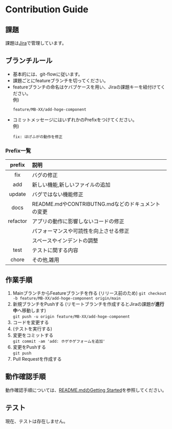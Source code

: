 # Contribution Guide

## 課題

課題は[Jira](https://mabell.atlassian.net/jira/software/projects/MBL/boards/6)で管理しています。


## ブランチルール
- 基本的には、git-flowに従います。
- 課題ごとにfeatureブランチを切ってください。
- featureブランチの命名はケバブケースを用い、Jiraの課題キーを紐付けてください。  
例)
  ```
  feature/MB-XX/add-hoge-component
  ```
- コミットメッセージにはいずれかのPrefixをつけてください。  
例)
  ```
  fix: ほげふがの動作を修正
  ```

### Prefix一覧

| prefix | 説明 |
| :--: | :-- |
| fix | バグの修正 |
| add | 新しい機能,新しいファイルの追加 |
| update | バグではない機能修正 |
| docs | README.mdやCONTRIBUTNG.mdなどのドキュメントの変更 |
| refactor | アプリの動作に影響しないコードの修正 |
| | パフォーマンスや可読性を向上させる修正 |
| | スペースやインデントの調整 |
| test | テストに関する内容 |
| chore | その他,雑用 |


## 作業手順

1. MainブランチからFeatureブランチを作る (リリース前のため)
`git checkout -b feature/MB-XX/add-hoge-component origin/main`
1. 新規ブランチをPushする (リモートブランチを作成するとJiraの課題が**進行中**へ移動します)  
`git push -u origin feature/MB-XX/add-hoge-component`  
1. コードを変更する
1. (テストを実行する)
1. 変更をコミットする  
`git commit -am 'add: ホゲホゲフォームを追加'`
1. 変更をPushする  
`git push`  
1. Pull Requestを作成する

## 動作確認手順

動作確認手順については、[README.mdのGetting Started](https://github.com/mabell-makeup/frontend#getting-started)を参照してください。

## テスト

現在、テストは存在しません。
